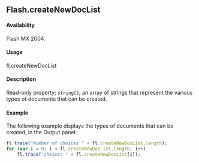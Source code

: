 ## Flash.createNewDocList

#### Availability

Flash MX 2004.

#### Usage

fl.createNewDocList

#### Description

Read-only property; `string[]`; an array of strings that represent the various types of documents that can be created.

#### Example

The following example displays the types of documents that can be created, in the Output panel:

```javascript
fl.trace("Number of choices " + fl.createNewDocList.length);
for (var i = 0; i < fl.createNewDocList.length; i++)
    fl.trace("choice: " + fl.createNewDocList[i]);
```
